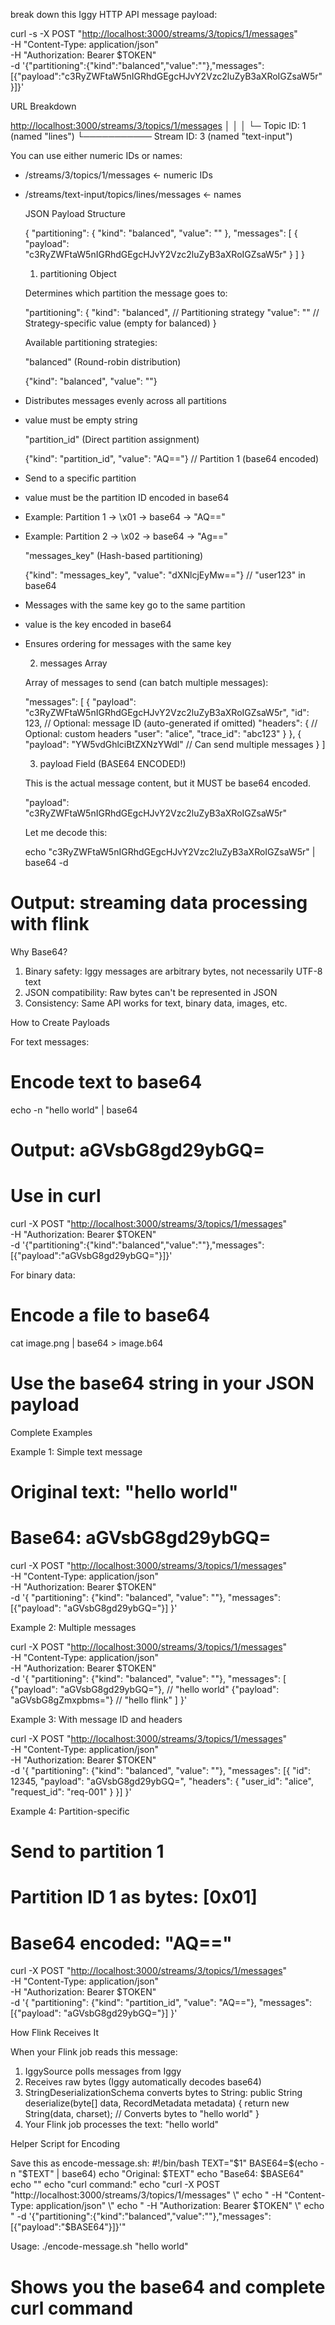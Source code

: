  break down this Iggy HTTP API message payload:

  curl -s -X POST "<http://localhost:3000/streams/3/topics/1/messages>" \
    -H "Content-Type: application/json" \
    -H "Authorization: Bearer $TOKEN" \
    -d '{"partitioning":{"kind":"balanced","value":""},"messages":[{"payload":"c3RyZWFtaW5nIGRhdGEgcHJvY2Vzc2luZyB3aXRoIGZsaW5r"}]}'

  URL Breakdown

  <http://localhost:3000/streams/3/topics/1/messages>
                                 │         │
                                 │         └─ Topic ID: 1 (named "lines")
                                 └─────────── Stream ID: 3 (named "text-input")

  You can use either numeric IDs or names:

- /streams/3/topics/1/messages ← numeric IDs
- /streams/text-input/topics/lines/messages ← names

  JSON Payload Structure

  {
    "partitioning": {
      "kind": "balanced",
      "value": ""
    },
    "messages": [
      {
        "payload": "c3RyZWFtaW5nIGRhdGEgcHJvY2Vzc2luZyB3aXRoIGZsaW5r"
      }
    ]
  }

  1. partitioning Object

  Determines which partition the message goes to:

  "partitioning": {
    "kind": "balanced",    // Partitioning strategy
    "value": ""            // Strategy-specific value (empty for balanced)
  }

  Available partitioning strategies:

  "balanced" (Round-robin distribution)

  {"kind": "balanced", "value": ""}

- Distributes messages evenly across all partitions
- value must be empty string

  "partition_id" (Direct partition assignment)

  {"kind": "partition_id", "value": "AQ=="}  // Partition 1 (base64 encoded)

- Send to a specific partition
- value must be the partition ID encoded in base64
- Example: Partition 1 → \x01 → base64 → "AQ=="
- Example: Partition 2 → \x02 → base64 → "Ag=="

  "messages_key" (Hash-based partitioning)

  {"kind": "messages_key", "value": "dXNlcjEyMw=="}  // "user123" in base64

- Messages with the same key go to the same partition
- value is the key encoded in base64
- Ensures ordering for messages with the same key

  2. messages Array

  Array of messages to send (can batch multiple messages):

  "messages": [
    {
      "payload": "c3RyZWFtaW5nIGRhdGEgcHJvY2Vzc2luZyB3aXRoIGZsaW5r",
      "id": 123,              // Optional: message ID (auto-generated if omitted)
      "headers": {            // Optional: custom headers
        "user": "alice",
        "trace_id": "abc123"
      }
    },
    {
      "payload": "YW5vdGhlciBtZXNzYWdl"  // Can send multiple messages
    }
  ]

  3. payload Field (BASE64 ENCODED!)

  This is the actual message content, but it MUST be base64 encoded.

  "payload": "c3RyZWFtaW5nIGRhdGEgcHJvY2Vzc2luZyB3aXRoIGZsaW5r"

  Let me decode this:

  echo "c3RyZWFtaW5nIGRhdGEgcHJvY2Vzc2luZyB3aXRoIGZsaW5r" | base64 -d

# Output: streaming data processing with flink

  Why Base64?

  1. Binary safety: Iggy messages are arbitrary bytes, not necessarily UTF-8 text
  2. JSON compatibility: Raw bytes can't be represented in JSON
  3. Consistency: Same API works for text, binary data, images, etc.

  How to Create Payloads

  For text messages:

# Encode text to base64

  echo -n "hello world" | base64

# Output: aGVsbG8gd29ybGQ=

# Use in curl

  curl -X POST "<http://localhost:3000/streams/3/topics/1/messages>" \
    -H "Authorization: Bearer $TOKEN" \
    -d '{"partitioning":{"kind":"balanced","value":""},"messages":[{"payload":"aGVsbG8gd29ybGQ="}]}'

  For binary data:

# Encode a file to base64

  cat image.png | base64 > image.b64

# Use the base64 string in your JSON payload

  Complete Examples

  Example 1: Simple text message

# Original text: "hello world"

# Base64: aGVsbG8gd29ybGQ=

  curl -X POST "<http://localhost:3000/streams/3/topics/1/messages>" \
    -H "Content-Type: application/json" \
    -H "Authorization: Bearer $TOKEN" \
    -d '{
      "partitioning": {"kind": "balanced", "value": ""},
      "messages": [{"payload": "aGVsbG8gd29ybGQ="}]
    }'

  Example 2: Multiple messages

  curl -X POST "<http://localhost:3000/streams/3/topics/1/messages>" \
    -H "Content-Type: application/json" \
    -H "Authorization: Bearer $TOKEN" \
    -d '{
      "partitioning": {"kind": "balanced", "value": ""},
      "messages": [
        {"payload": "aGVsbG8gd29ybGQ="},        // "hello world"
        {"payload": "aGVsbG8gZmxpbms="}          // "hello flink"
      ]
    }'

  Example 3: With message ID and headers

  curl -X POST "<http://localhost:3000/streams/3/topics/1/messages>" \
    -H "Content-Type: application/json" \
    -H "Authorization: Bearer $TOKEN" \
    -d '{
      "partitioning": {"kind": "balanced", "value": ""},
      "messages": [{
        "id": 12345,
        "payload": "aGVsbG8gd29ybGQ=",
        "headers": {
          "user_id": "alice",
          "request_id": "req-001"
        }
      }]
    }'

  Example 4: Partition-specific

# Send to partition 1

# Partition ID 1 as bytes: [0x01]

# Base64 encoded: "AQ=="

  curl -X POST "<http://localhost:3000/streams/3/topics/1/messages>" \
    -H "Content-Type: application/json" \
    -H "Authorization: Bearer $TOKEN" \
    -d '{
      "partitioning": {"kind": "partition_id", "value": "AQ=="},
      "messages": [{"payload": "aGVsbG8gd29ybGQ="}]
    }'

  How Flink Receives It

  When your Flink job reads this message:

  1. IggySource polls messages from Iggy
  2. Receives raw bytes (Iggy automatically decodes base64)
  3. StringDeserializationSchema converts bytes to String:
  public String deserialize(byte[] data, RecordMetadata metadata) {
      return new String(data, charset);  // Converts bytes to "hello world"
  }
  4. Your Flink job processes the text: "hello world"

  Helper Script for Encoding

  Save this as encode-message.sh:
  #!/bin/bash
  TEXT="$1"
  BASE64=$(echo -n "$TEXT" | base64)
  echo "Original: $TEXT"
  echo "Base64:   $BASE64"
  echo ""
  echo "curl command:"
  echo "curl -X POST \"http://localhost:3000/streams/3/topics/1/messages\" \\"
  echo "  -H \"Content-Type: application/json\" \\"
  echo "  -H \"Authorization: Bearer \$TOKEN\" \\"
  echo "  -d '{\"partitioning\":{\"kind\":\"balanced\",\"value\":\"\"},\"messages\":[{\"payload\":\"$BASE64\"}]}'"

  Usage:
  ./encode-message.sh "hello world"

# Shows you the base64 and complete curl command
